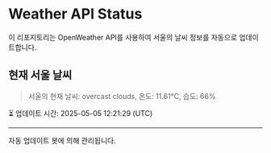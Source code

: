 
# Weather API Status

이 리포지토리는 OpenWeather API를 사용하여 서울의 날씨 정보를 자동으로 업데이트합니다.

## 현재 서울 날씨
> 서울의 현재 날씨: overcast clouds, 온도: 11.61°C, 습도: 66%

⏳ 업데이트 시간: 2025-05-05 12:21:29 (UTC)

---
자동 업데이트 봇에 의해 관리됩니다.
